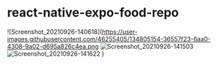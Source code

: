 # react-native-expo-food-repo


![Screenshot_20210926-140618](https://user-images.githubusercontent.com/46255405/134805154-36557f23-6aa0-4308-9a02-d695a826c4ea.png
![Screenshot_20210926-141503](https://user-images.githubusercontent.com/46255405/134805177-f2aec6df-c191-4660-b877-f3aaad86a38c.png)
![Screenshot_20210926-141622](https://user-images.githubusercontent.com/46255405/134805181-761dc6b9-fa8f-4d1c-a9ea-117e86017ea7.png)
)
